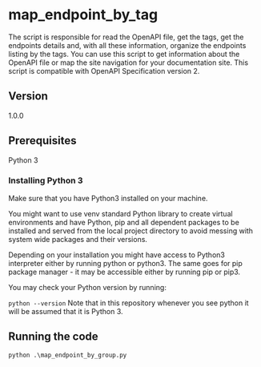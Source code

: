 # map_endpoint_by_tag

The script is responsible for read the OpenAPI file, get the tags, get the endpoints details and, with all these information, organize the endpoints listing by the tags. You can use this script to get information about the OpenAPI file or map the site navigation for your documentation site.
This script is compatible with OpenAPI Specification version 2.

## Version
1.0.0

## Prerequisites
Python 3

### Installing Python 3

Make sure that you have Python3 installed on your machine.

You might want to use venv standard Python library to create virtual environments and have Python, pip and all dependent packages to be installed and served from the local project directory to avoid messing with system wide packages and their versions.

Depending on your installation you might have access to Python3 interpreter either by running python or python3. The same goes for pip package manager - it may be accessible either by running pip or pip3.

You may check your Python version by running:

`python --version`
Note that in this repository whenever you see python it will be assumed that it is Python 3.

## Running the code

`python .\map_endpoint_by_group.py`



